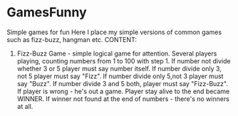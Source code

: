 # GamesFunny
Simple games for fun
Here I place my simple versions of 
common games such as fizz-buzz, hangman etc.
CONTENT:
1. Fizz-Buzz Game - simple logical game for attention.
   Several players playing, counting numbers from 1 to 100 with step 1.
   If number not divide whether 3 or 5 player must say number itself.
   If number divide only 3, not 5 player must say "Fizz".
   If number divide only 5,not 3 player must say "Buzz".
   If number divide 3 and 5 both, player must say "Fizz-Buzz".
   If player is wrong - he's out a game.
   Player stay alive to the end became WINNER.
   If winner not found at the end of numbers - there's no winners at all.
   
